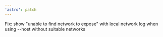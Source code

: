 ```yaml
---
'astro': patch
---
```


Fix: show "unable to find network to expose" with local network log when using --host without suitable networks
